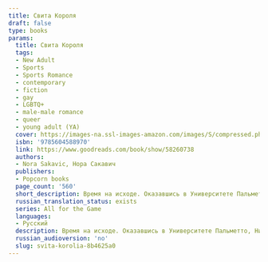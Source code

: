 ```yaml
---
title: Свита Короля
draft: false
type: books
params:
  title: Свита Короля
  tags:
  - New Adult
  - Sports
  - Sports Romance
  - contemporary
  - fiction
  - gay
  - LGBTQ+
  - male-male romance
  - queer
  - young adult (YA)
  cover: https://images-na.ssl-images-amazon.com/images/S/compressed.photo.goodreads.com/books/1622834527i/58260738.jpg
  isbn: '9785604588970'
  link: https://www.goodreads.com/book/show/58260738
  authors:
  - Nora Sakavic, Нора Сакавич
  publishers:
  - Popcorn books
  page_count: '560'
  short_description: Время на исходе. Оказавшись в Университете Пальметто, Нил Джостен знал, что не доживет до конца года, но теперь, когда смерть не за горами, он больше чем прежде хочет жить.
  russian_translation_status: exists
  series: All for the Game
  languages:
  - Русский
  description: Время на исходе. Оказавшись в Университете Пальметто, Нил Джостен знал, что не доживет до конца года, но теперь, когда смерть не за горами, он больше чем прежде хочет жить. <br /><br />Дружба с Лисами была опрометчивой затеей, а поцелуй с одним из них — затеей немыслимой. Пока «Лисы» пытаются во что бы то ни стало выйти в финал чемпионата, Нил сражается за свою жизнь, ведь теперь ей угрожает не только Рико Морияма, но и мафиозный клан Балтиморского Мясника. Правда — единственный шанс Нила на спасение, однако она может привести к гибели всех, кто ему дорог...
  russian_audioversion: 'no'
  slug: svita-korolia-8b4625a0
---
```

